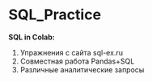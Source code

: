 # SQL_Practice
**SQL in Colab:**
1. Упражнения с сайта sql-ex.ru
2. Совместная работа Pandas+SQL
3. Различные аналитические запросы
